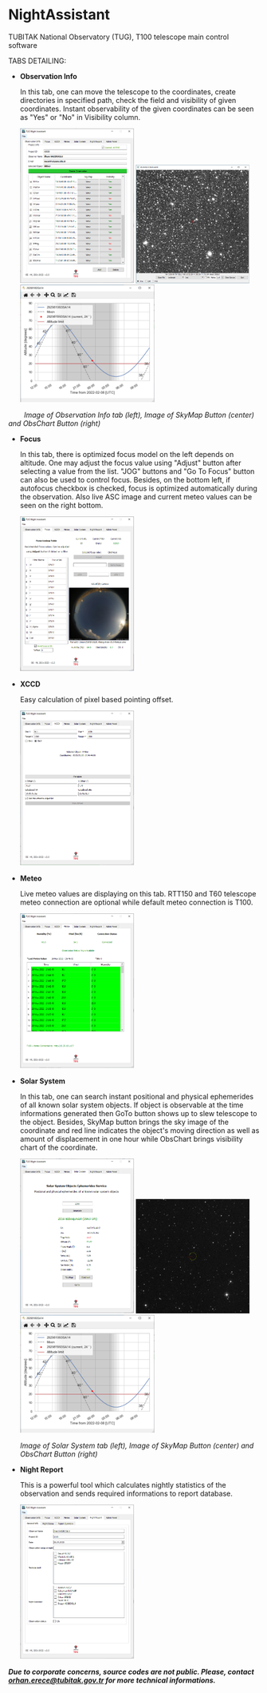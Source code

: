 # NightAssistant


TUBITAK National Observatory (TUG), T100 telescope main control software



TABS DETAILING:



- **Observation Info**
  
  In this tab, one can move the telescope to the coordinates, create directories in specified path, check the field and visibility of given coordinates. Instant observability of the given coordinates can be seen as "Yes" or "No" in Visibility column.
  
  <img title="" src="https://github.com/orhanerece/nightassistant-/blob/main/img/1.png" alt="focus.png" width="228">
  

    <img title="" src="https://github.com/orhanerece/nightassistant-/blob/main/img/View.png" alt="" width="228">   
    <img title="" src="https://github.com/orhanerece/nightassistant-/blob/main/img/Plot.png" alt="" width="270">

        *Image of Observation Info tab (left), Image of SkyMap Button (center) and ObsChart Button (right)*

- **Focus**
  
  In this tab, there is optimized focus model on the left depends on altitude. One may adjust the focus value using "Adjust" button after selecting a value from the list. "JOG" buttons and "Go To Focus" button can also be used to control focus. Besides, on the bottom left, if autofocus checkbox is checked, focus is optimized automatically during the observation. Also live ASC image and current meteo values can be seen on the right bottom. 

  <img title="" src="https://github.com/orhanerece/nightassistant-/blob/main/img/2.png" alt="focus.png" width="228">

- **XCCD**
  
  
  
  Easy calculation of pixel based pointing offset.
  
  <img title="" src="https://github.com/orhanerece/nightassistant-/blob/main/img/3.png" alt="xccd.png" width="228">
  
  



- **Meteo**
  
  
  
  Live meteo values are displaying on this tab. RTT150 and T60 telescope meteo connection are optional while default meteo connection is T100. 
  
  <img title="" src="https://github.com/orhanerece/nightassistant-/blob/main/img/4.png" alt="meteo.png" width="228">
  
    
  



- **Solar System**
  
  
  
  In this tab, one can search instant positional and physical ephemerides of all known solar system objects. If object is observable at the time informations generated then GoTo button shows up to slew telescope to the object. Besides, SkyMap button brings the sky image of the coordinate and red line indicates the object's moving direction as well as amount of displacement in one hour while ObsChart brings visibility chart of the coordinate. 
  
  <img title="" src="https://github.com/orhanerece/nightassistant-/blob/main/img/5.png" alt="meteo.png" width="228">
  <img title="" src="https://github.com/orhanerece/nightassistant-/blob/main/img/2059.png" alt="2059.png" width="228">
  <img title="" src="https://github.com/orhanerece/nightassistant-/blob/main/img/Plot.png" alt="" width="270">
  
   *Image of Solar System tab (left), Image of SkyMap Button (center) and ObsChart Button (right)*

- **Night Report**
  
  This is a powerful tool which calculates nightly statistics of the observation and sends required informations to report database.
  
  <img title="" src="https://github.com/orhanerece/nightassistant-/blob/main/img/6.png" alt="nightreport.png" width="228">
  
***Due to corporate concerns, source codes are not public. Please, contact orhan.erece@tubitak.gov.tr for more technical informations.***
